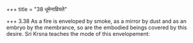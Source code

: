 +++
title = "38 धूमेनाव्रियते"

+++
3.38 As a fire is enveloped by smoke, as a mirror by dust and as an
embryo by the membrance, so are the embodied beings covered by this
desire. Sri Krsna teaches the mode of this envelopement:
